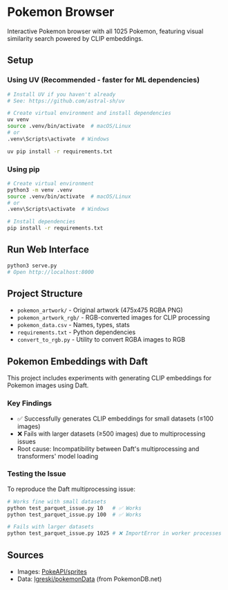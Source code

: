 # Pokemon Browser

Interactive Pokemon browser with all 1025 Pokemon, featuring visual similarity search powered by CLIP embeddings.

## Setup

### Using UV (Recommended - faster for ML dependencies)
```bash
# Install UV if you haven't already
# See: https://github.com/astral-sh/uv

# Create virtual environment and install dependencies
uv venv
source .venv/bin/activate  # macOS/Linux
# or
.venv\Scripts\activate  # Windows

uv pip install -r requirements.txt
```

### Using pip
```bash
# Create virtual environment
python3 -m venv .venv
source .venv/bin/activate  # macOS/Linux
# or
.venv\Scripts\activate  # Windows

# Install dependencies
pip install -r requirements.txt
```

## Run Web Interface
```bash
python3 serve.py
# Open http://localhost:8000
```

## Project Structure
- `pokemon_artwork/` - Original artwork (475x475 RGBA PNG)
- `pokemon_artwork_rgb/` - RGB-converted images for CLIP processing
- `pokemon_data.csv` - Names, types, stats
- `requirements.txt` - Python dependencies
- `convert_to_rgb.py` - Utility to convert RGBA images to RGB

## Pokemon Embeddings with Daft

This project includes experiments with generating CLIP embeddings for Pokemon images using Daft.

### Key Findings
- ✅ Successfully generates CLIP embeddings for small datasets (≤100 images)
- ❌ Fails with larger datasets (≥500 images) due to multiprocessing issues
- Root cause: Incompatibility between Daft's multiprocessing and transformers' model loading

### Testing the Issue
To reproduce the Daft multiprocessing issue:
```bash
# Works fine with small datasets
python test_parquet_issue.py 10   # ✅ Works
python test_parquet_issue.py 100  # ✅ Works

# Fails with larger datasets
python test_parquet_issue.py 1025 # ❌ ImportError in worker processes
```


## Sources
- Images: [PokeAPI/sprites](https://github.com/PokeAPI/sprites)
- Data: [lgreski/pokemonData](https://github.com/lgreski/pokemonData) (from PokemonDB.net)